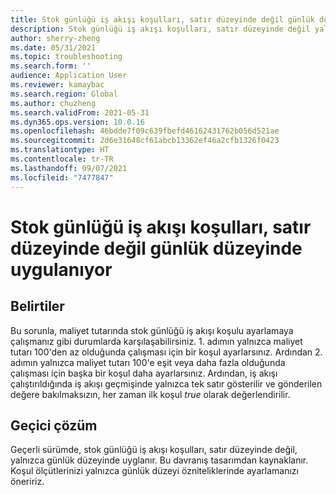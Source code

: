 ```yaml
---
title: Stok günlüğü iş akışı koşulları, satır düzeyinde değil günlük düzeyinde uygulanıyor
description: Stok günlüğü iş akışı koşulları, satır düzeyinde değil yalnızca günlük düzeyinde uygulanıyor.
author: sherry-zheng
ms.date: 05/31/2021
ms.topic: troubleshooting
ms.search.form: ''
audience: Application User
ms.reviewer: kamaybac
ms.search.region: Global
ms.author: chuzheng
ms.search.validFrom: 2021-05-31
ms.dyn365.ops.version: 10.0.16
ms.openlocfilehash: 46bdde7f09c639fbefd46162431762b056d521ae
ms.sourcegitcommit: 2d6e31648cf61abcb13362ef46a2cfb1326f0423
ms.translationtype: HT
ms.contentlocale: tr-TR
ms.lasthandoff: 09/07/2021
ms.locfileid: "7477847"
---
```

# <a name="inventory-journal-workflow-conditions-apply-at-the-journal-level-not-line-level"></a>Stok günlüğü iş akışı koşulları, satır düzeyinde değil günlük düzeyinde uygulanıyor

## <a name="symptoms"></a>Belirtiler

Bu sorunla, maliyet tutarında stok günlüğü iş akışı koşulu ayarlamaya çalışmanız gibi durumlarda karşılaşabilirsiniz. 1. adımın yalnızca maliyet tutarı 100'den az olduğunda çalışması için bir koşul ayarlarsınız. Ardından 2. adımın yalnızca maliyet tutarı 100'e eşit veya daha fazla olduğunda çalışması için başka bir koşul daha ayarlarsınız. Ardından, iş akışı çalıştırıldığında iş akışı geçmişinde yalnızca tek satır gösterilir ve gönderilen değere bakılmaksızın, her zaman ilk koşul *true* olarak değerlendirilir.

## <a name="workaround"></a>Geçici çözüm

Geçerli sürümde, stok günlüğü iş akışı koşulları, satır düzeyinde değil, yalnızca günlük düzeyinde uyglanır. Bu davranış tasarımdan kaynaklanır. Koşul ölçütlerinizi yalnızca günlük düzeyi özniteliklerinde ayarlamanızı öneririz.

